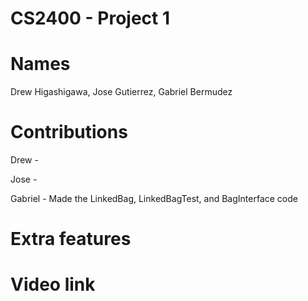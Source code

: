 # CS2400 - Project 1

# Names
Drew Higashigawa, Jose Gutierrez, Gabriel Bermudez

# Contributions
Drew -

Jose -

Gabriel -
Made the LinkedBag, LinkedBagTest, and BagInterface code

# Extra features

# Video link
